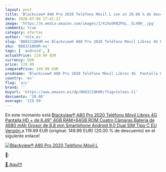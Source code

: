 ```yaml
---
layout: post
title: 'Blackview® A80 Pro 2020 Teléfono Móvil L con un 20.00 % de descuento'
date: 2020-07-09 17:41:17
image: 'https://m.media-amazon.com/images/I/41Xw5KN2PbL._SL400_.jpg'
comments: true
category: ofertas
author: 'tole.es'
slug: 'B083J18KHR-es Blackview® A80 Pro 2020 Teléfono Móvil Libres 4G Pantalla...'
sku: 'B083J18KHR-es'
tags: [ 'android', ]
actualPrice: 119.99 EUR
currency: EUR
price: 119.99
comparePrice: 149.99 EUR
prodname: 'Blackview® A80 Pro 2020 Teléfono Móvil Libres 4G  Pantalla HD + de 6.49"  4GB RAM+64GB ROM  Cuatro Cámaras  Batería de 4680 mAh  Grosor de 8.8 mm  Smartphone Android 9.0  Dual SIM Tipo C  EU Versión '
country: 'es'
flag: '🇪🇸'
brand: ''
buyurl: 'https://www.amazon.es/dp/B083J18KHR/?tag=tolees-21'
descuento: '20.00'
average: '119.99'
---
```


En este momento está [Blackview® A80 Pro 2020 Teléfono Móvil Libres 4G  Pantalla HD + de 6.49"  4GB RAM+64GB ROM  Cuatro Cámaras  Batería de 4680 mAh  Grosor de 8.8 mm  Smartphone Android 9.0  Dual SIM Tipo C  EU Versión ](https://www.amazon.es/dp/B083J18KHR/?tag=tolees-21) a 119.99 EUR (original: 149.99 EUR) (20.00 %  de descuento) en el siguiente enlace!

[![Blackview® A80 Pro 2020 Teléfono Móvil L](https://m.media-amazon.com/images/I/41Xw5KN2PbL._SL400_.jpg)](https://www.amazon.es/dp/B083J18KHR/?tag=tolees-21)

🔎:


[🛒 Aquí!!!](https://www.amazon.es/dp/B083J18KHR/?tag=tolees-21)
